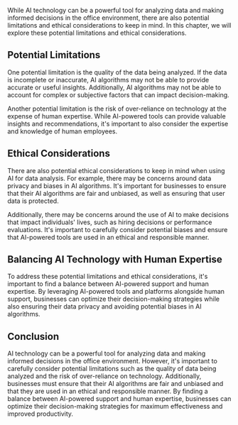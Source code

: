 
While AI technology can be a powerful tool for analyzing data and making informed decisions in the office environment, there are also potential limitations and ethical considerations to keep in mind. In this chapter, we will explore these potential limitations and ethical considerations.

Potential Limitations
---------------------

One potential limitation is the quality of the data being analyzed. If the data is incomplete or inaccurate, AI algorithms may not be able to provide accurate or useful insights. Additionally, AI algorithms may not be able to account for complex or subjective factors that can impact decision-making.

Another potential limitation is the risk of over-reliance on technology at the expense of human expertise. While AI-powered tools can provide valuable insights and recommendations, it's important to also consider the expertise and knowledge of human employees.

Ethical Considerations
----------------------

There are also potential ethical considerations to keep in mind when using AI for data analysis. For example, there may be concerns around data privacy and biases in AI algorithms. It's important for businesses to ensure that their AI algorithms are fair and unbiased, as well as ensuring that user data is protected.

Additionally, there may be concerns around the use of AI to make decisions that impact individuals' lives, such as hiring decisions or performance evaluations. It's important to carefully consider potential biases and ensure that AI-powered tools are used in an ethical and responsible manner.

Balancing AI Technology with Human Expertise
--------------------------------------------

To address these potential limitations and ethical considerations, it's important to find a balance between AI-powered support and human expertise. By leveraging AI-powered tools and platforms alongside human support, businesses can optimize their decision-making strategies while also ensuring their data privacy and avoiding potential biases in AI algorithms.

Conclusion
----------

AI technology can be a powerful tool for analyzing data and making informed decisions in the office environment. However, it's important to carefully consider potential limitations such as the quality of data being analyzed and the risk of over-reliance on technology. Additionally, businesses must ensure that their AI algorithms are fair and unbiased and that they are used in an ethical and responsible manner. By finding a balance between AI-powered support and human expertise, businesses can optimize their decision-making strategies for maximum effectiveness and improved productivity.

